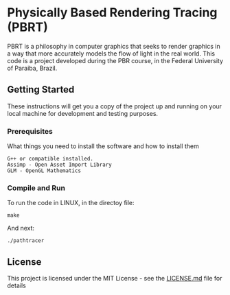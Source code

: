 # Physically Based Rendering Tracing (PBRT)

PBRT is a philosophy in computer graphics that seeks to render graphics in a way that more accurately models
the flow of light in the real world. This code is a project developed during the PBR course, in the 
Federal University of Paraiba, Brazil.

 ## Getting Started
 
 These instructions will get you a copy of the project up and running on your local machine for development and testing purposes.
 
 ### Prerequisites
 
 What things you need to install the software and how to install them
 
 ```
 G++ or compatible installed.
 Assimp - Open Asset Import Library
 GLM - OpenGL Mathematics
 ```
 
 ### Compile and Run
 
 To run the code in LINUX, in the directoy file:
 
 ```
 make
 ```
 
 And next:
 
 ```
 ./pathtracer
 ```
 
## License

This project is licensed under the MIT License - see the [LICENSE.md](LICENSE.md) file for details